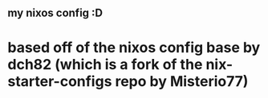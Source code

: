 ## my nixos config :D
# based off of the nixos config base by dch82 (which is a fork of the nix-starter-configs repo by Misterio77)